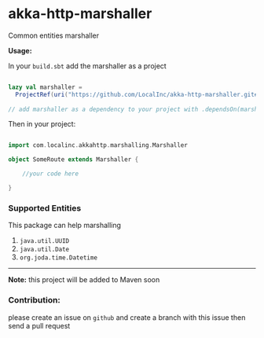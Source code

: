 # akka-http-marshaller
Common entities marshaller

**Usage:**

In your `build.sbt` add the marshaller as a project


```scala

lazy val marshaller =
  ProjectRef(uri("https://github.com/LocalInc/akka-http-marshaller.git#0.0.1"), "marshaller")
  
// add marshaller as a dependency to your project with .dependsOn(marshaller)

```

Then in your project: 

```scala

import com.localinc.akkahttp.marshalling.Marshaller

object SomeRoute extends Marshaller {

    //your code here

}


```

### Supported Entities

This package can help marshalling

1. ``java.util.UUID``
2. ``java.util.Date``
3. ``org.joda.time.Datetime``



----

**Note:**  this project will be added to Maven soon

### Contribution:

please create an issue on `github` and create a branch with this issue then send a pull request
